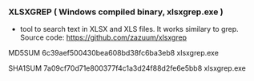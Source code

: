 ### XLSXGREP ( Windows compiled binary, xlsxgrep.exe )
- tool to search text in XLSX and XLS files. It works similary to grep.
Source code: https://github.com/zazuum/xlsxgrep


MD5SUM 
6c39aef500430bea608bd38fc6ba3eb8  xlsxgrep.exe

SHA1SUM 
7a09cf70d71e800377f4c1a3d24f88d2fe6e5bb8  xlsxgrep.exe


